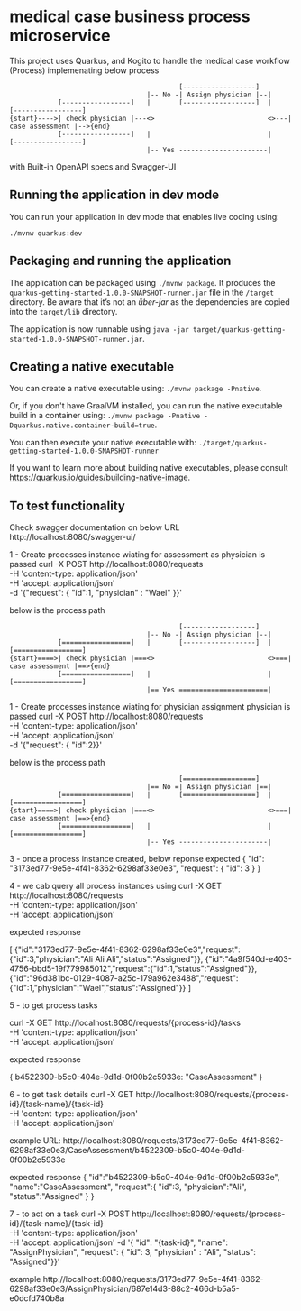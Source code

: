 # medical case business process microservice

This project uses Quarkus, and Kogito to handle the medical case workflow (Process)
implemenating below process

                                              [------------------]
                                      |-- No -| Assign physician |--|
                [-----------------]   |       [------------------]  |    [-----------------]
    {start}---->| check physician |---<>                            <>---| case assessment |-->{end}
                [-----------------]   |                             |    [-----------------]
                                      |-- Yes ----------------------|

with Built-in OpenAPI specs and Swagger-UI

## Running the application in dev mode

You can run your application in dev mode that enables live coding using:
```
./mvnw quarkus:dev
```

## Packaging and running the application

The application can be packaged using `./mvnw package`.
It produces the `quarkus-getting-started-1.0.0-SNAPSHOT-runner.jar` file in the `/target` directory.
Be aware that it’s not an _über-jar_ as the dependencies are copied into the `target/lib` directory.

The application is now runnable using `java -jar target/quarkus-getting-started-1.0.0-SNAPSHOT-runner.jar`.

## Creating a native executable

You can create a native executable using: `./mvnw package -Pnative`.

Or, if you don't have GraalVM installed, you can run the native executable build in a container using: `./mvnw package -Pnative -Dquarkus.native.container-build=true`.

You can then execute your native executable with: `./target/quarkus-getting-started-1.0.0-SNAPSHOT-runner`

If you want to learn more about building native executables, please consult https://quarkus.io/guides/building-native-image.

## To test functionality 
Check swagger documentation on below URL
http://localhost:8080/swagger-ui/

1 - Create processes instance wiating for assessment as physician is passed 
curl -X POST http://localhost:8080/requests \
    -H 'content-type: application/json' \
    -H 'accept: application/json' \
    -d '{"request": { "id":1, "physician" : "Wael" }}'

below is  the process path

                                              [------------------]
                                      |-- No -| Assign physician |--|
                [=================]   |       [------------------]  |    [=================]
    {start}====>| check physician |===<>                            <>===| case assessment |==>{end}
                [=================]   |                             |    [=================]
                                      |== Yes ======================|

1 - Create processes instance wiating for physician assignment physician is passed 
curl -X POST http://localhost:8080/requests \
    -H 'content-type: application/json' \
    -H 'accept: application/json' \
    -d '{"request": { "id":2}}'

below is  the process path

                                              [==================]
                                      |== No =| Assign physician |==|
                [=================]   |       [==================]  |    [=================]
    {start}====>| check physician |===<>                            <>===| case assessment |==>{end}
                [=================]   |                             |    [=================]
                                      |-- Yes ----------------------|

3 - once a process instance created, below reponse expected
{
    "id": "3173ed77-9e5e-4f41-8362-6298af33e0e3",
    "request": {
        "id": 3
    }
}

4 - we cab query all process instances using 
curl -X GET http://localhost:8080/requests \
    -H 'content-type: application/json' \
    -H 'accept: application/json'

expected response 

[
    {"id":"3173ed77-9e5e-4f41-8362-6298af33e0e3","request":{"id":3,"physician":"Ali Ali Ali","status":"Assigned"}},
    {"id":"4a9f540d-e403-4756-bbd5-19f779985012","request":{"id":1,"status":"Assigned"}}, 
    {"id":"96d381bc-0129-4087-a25c-179a962e3488","request":{"id":1,"physician":"Wael","status":"Assigned"}}
]

5 - to get process tasks 

curl -X GET http://localhost:8080/requests/{process-id}/tasks \
    -H 'content-type: application/json' \
    -H 'accept: application/json'

expected response 

{
b4522309-b5c0-404e-9d1d-0f00b2c5933e: "CaseAssessment"
}

6 - to get task details 
curl -X GET http://localhost:8080/requests/{process-id}/{task-name}/{task-id} \
    -H 'content-type: application/json' \
    -H 'accept: application/json'

example URL: 
http://localhost:8080/requests/3173ed77-9e5e-4f41-8362-6298af33e0e3/CaseAssessment/b4522309-b5c0-404e-9d1d-0f00b2c5933e

expected response 
{   "id":"b4522309-b5c0-404e-9d1d-0f00b2c5933e",
    "name":"CaseAssessment",
    "request":{
        "id":3,
        "physician":"Ali",
        "status":"Assigned"
    }
}

7 - to act on a task
curl -X POST http://localhost:8080/requests/{process-id}/{task-name}/{task-id} \
    -H 'content-type: application/json' \
    -H 'accept: application/json'
    -d '{ "id": "{task-id}", "name": "AssignPhysician", "request": { "id": 3, "physician" : "Ali", "status": "Assigned"}}'

example
http://localhost:8080/requests/3173ed77-9e5e-4f41-8362-6298af33e0e3/AssignPhysician/687e14d3-88c2-466d-b5a5-e0dcfd740b8a
